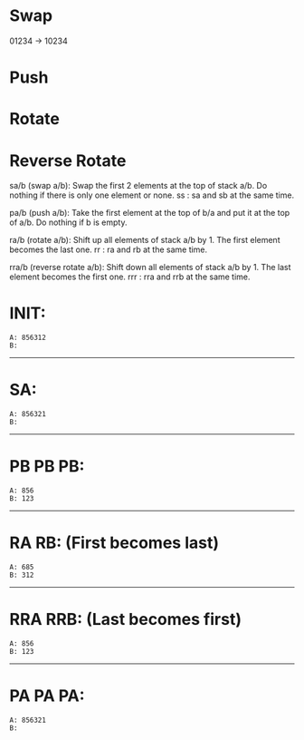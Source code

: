 # Swap
01234 -> 10234

# Push


# Rotate

# Reverse Rotate


sa/b (swap a/b): Swap the first 2 elements at the top of stack a/b.
	Do nothing if there is only one element or none.
ss : sa and sb at the same time.

pa/b (push a/b): Take the first element at the top of b/a and put it at the top of a/b.
	Do nothing if b is empty.

ra/b (rotate a/b): Shift up all elements of stack a/b by 1.
	The first element becomes the last one.
rr : ra and rb at the same time.

rra/b (reverse rotate a/b): Shift down all elements of stack a/b by 1.
	The last element becomes the first one.
rrr : rra and rrb at the same time.

# INIT:
	A: 856312
	B: 
_________________
# SA:
	A: 856321
	B: 
_________________
# PB PB PB:
	A: 856
	B: 123
_________________
# RA RB: (First becomes last)
	A: 685
	B: 312
_________________
# RRA RRB: (Last becomes first)
	A: 856
	B: 123
_________________
# PA PA PA:
	A: 856321
	B: